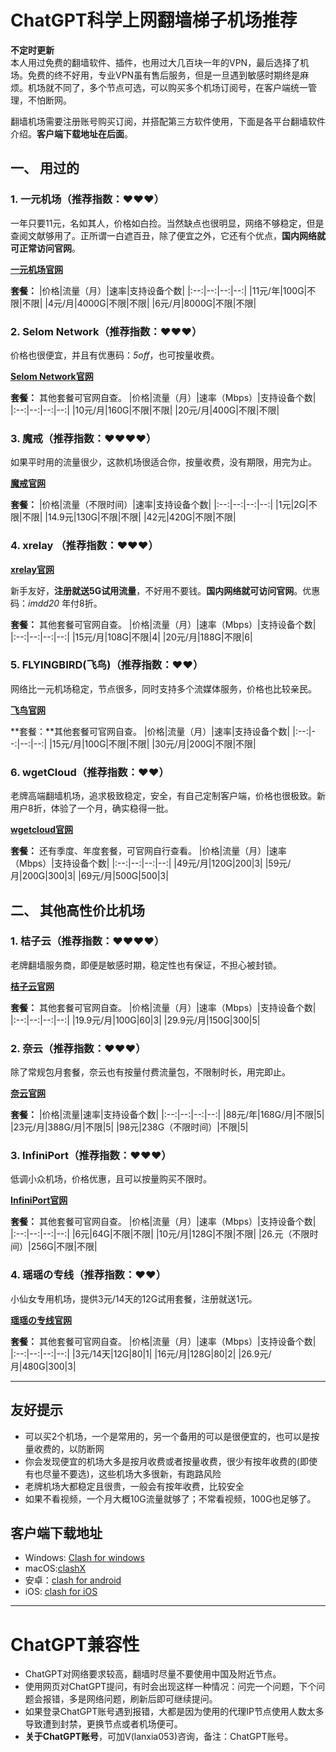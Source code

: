 
# ChatGPT科学上网翻墙梯子机场推荐


**不定时更新**    
本人用过免费的翻墙软件、插件，也用过大几百块一年的VPN，最后选择了机场。免费的终不好用，专业VPN虽有售后服务，但是一旦遇到敏感时期终是麻烦。机场就不同了，多个节点可选，可以购买多个机场订阅号，在客户端统一管理，不怕断网。

翻墙机场需要注册账号购买订阅，并搭配第三方软件使用，下面是各平台翻墙软件介绍。**客户端下载地址在后面**。

## 一、 用过的

### 1. 一元机场（推荐指数：:heart::heart::heart:）
一年只要11元，名如其人，价格如白捡。当然缺点也很明显，网络不够稳定，但是查阅文献够用了。正所谓一白遮百丑，除了便宜之外，它还有个优点，**国内网络就可正常访问官网**。

**[一元机场官网](https://一元机场.com/#/register?code=lTWrqxDL)**

**套餐：**
|价格|流量（月）|速率|支持设备个数|
|:--:|--:|--:|--:|
|11元/年|100G|不限|不限|
|4元/月|4000G|不限|不限|
|6元/月|8000G|不限|不限|

### 2. Selom Network（推荐指数：:heart::heart::heart:）
价格也很便宜，并且有优惠码：*5off*，也可按量收费。

**[Selom Network官网](https://www.selom.xyz/#/register?code=wEwCjJyA)**

**套餐：** 其他套餐可官网自查。
|价格|流量（月）|速率（Mbps）|支持设备个数|
|:--:|--:|--:|--:|
|10元/月|160G|不限|不限|
|20元/月|400G|不限|不限|

### 3. 魔戒（推荐指数：:heart::heart::heart::heart:）
如果平时用的流量很少，这款机场很适合你，按量收费，没有期限，用完为止。

**[魔戒官网](https://www.mojie.me/#/register?code=xM2QHHTx)**

**套餐：**
|价格|流量（不限时间）|速率|支持设备个数|
|:--:|--:|--:|--:|
|1元|2G|不限|不限|
|14.9元|130G|不限|不限|
|42元|420G|不限|不限|

### 4. xrelay （推荐指数：:heart::heart::heart:）
**[xrelay官网](https://xrelay.net/#/register?code=Nhd5iIRb)**

新手友好，**注册就送5G试用流量**，不好用不要钱。**国内网络就可访问官网**。优惠码：*imdd20* 年付8折。

**套餐：** 其他套餐可官网自查。
|价格|流量（月）|速率（Mbps）|支持设备个数|
|:--:|--:|--:|--:|
|15元/月|108G|不限|4|
|20元/月|188G|不限|6|

### 5. FLYINGBIRD(飞鸟)（推荐指数：:heart::heart:）
网络比一元机场稳定，节点很多，同时支持多个流媒体服务，价格也比较亲民。

**[飞鸟官网](https://www.fyb-aff.com/auth/register?code=NKgL)**

**套餐：**其他套餐可官网自查。
|价格|流量（月）|速率|支持设备个数|
|:--:|--:|--:|--:|
|15元/月|100G|不限|不限|
|30元/月|200G|不限|不限|

### 6. wgetCloud（推荐指数：:heart::heart:）
老牌高端翻墙机场，追求极致稳定，安全，有自己定制客户端，价格也很极致。新用户8折，体验了一个月，确实稳得一批。

**[wgetcloud官网](https://invite.wgetcloud.ltd/auth/register?code=vUdD)**

**套餐：** 还有季度、年度套餐，可官网自行查看。
|价格|流量（月）|速率（Mbps）|支持设备个数|
|:--:|--:|--:|--:|
|49元/月|120G|200|3|
|59元/月|200G|300|3|
|69元/月|500G|500|3|


## 二、 其他高性价比机场

### 1. 桔子云（推荐指数：:heart::heart::heart::heart:）
老牌翻墙服务商，即便是敏感时期，稳定性也有保证，不担心被封锁。

**[桔子云官网](https://juzi69.com/auth/register?code=Kw0u)**

**套餐：** 其他套餐可官网自查。
|价格|流量（月）|速率（Mbps）|支持设备个数|
|:--:|--:|--:|--:|
|19.9元/月|100G|60|3|
|29.9元/月|150G|300|5|

### 2. 奈云（推荐指数：:heart::heart::heart:）
除了常规包月套餐，奈云也有按量付费流量包，不限制时长，用完即止。

**[奈云官网](https://www.v2ny.top/#/register?code=q9ymUNCv)**

**套餐：**
|价格|流量|速率|支持设备个数|
|:--:|--:|--:|--:|
|88元/年|168G/月|不限|5|
|23元/月|388G/月|不限|5|
|98元|238G（不限时间）|不限|5|

### 3. InfiniPort（推荐指数：:heart::heart::heart:）
低调小众机场，价格优惠，且可以按量购买不限时。

**[InfiniPort官网](https://console.infiniport.xyz/#/register?code=z6WYks0j)**

**套餐：** 其他套餐可官网自查。
|价格|流量（月）|速率（Mbps）|支持设备个数|
|:--:|--:|--:|--:|
|6元|64G|不限|不限|
|10元/月|128G|不限|不限|
|26.元（不限时间）|256G|不限|不限|

### 4. 瑶瑶の专线（推荐指数：:heart::heart:）
小仙女专用机场，提供3元/14天的12G试用套餐，注册就送1元。

**[瑶瑶の专线官网](https://yyssr.org/auth/register?code=WFAY)**

**套餐：** 其他套餐可官网自查。
|价格|流量（月）|速率（Mbps）|支持设备个数|
|:--:|--:|--:|--:|
|3元/14天|12G|80|1|
|16元/月|128G|80|2|
|26.9元/月|480G|300|3|


-----

## 友好提示

* 可以买2个机场，一个是常用的，另一个备用的可以是很便宜的，也可以是按量收费的，以防断网
* 你会发现便宜的机场大多是按月收费或者按量收费，很少有按年收费的(即使有也尽量不要选)，这些机场大多很新，有跑路风险
* 老牌机场大都稳定且很贵，一般会有按年收费，比较安全
* 如果不看视频，一个月大概10G流量就够了；不常看视频，100G也足够了。


## 客户端下载地址

* Windows: [Clash for windows](https://github.com/Fndroid/clash_for_windows_pkg/releases)
*  macOS:[clashX](https://github.com/yichengchen/clashX/releases)
*  安卓：[clash for android](https://github.com/Kr328/ClashForAndroid/releases)
*  iOS: [clash for iOS](https://apps.apple.com/app/stash/id1596063349)

-----

# ChatGPT兼容性

* ChatGPT对网络要求较高，翻墙时尽量不要使用中国及附近节点。    
* 使用网页对ChatGPT提问，有时会出现这样一种情况：问完一个问题，下个问题会报错，多是网络问题，刷新后即可继续提问。        
* 如果登录ChatGPT账号遇到报错，大都是因为使用的代理IP节点使用人数太多导致遭到封禁，更换节点或者机场便可。
* **关于ChatGPT账号**，可加V(lanxia053)咨询，备注：ChatGPT账号。
